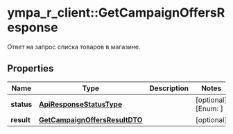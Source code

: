 # ympa_r_client::GetCampaignOffersResponse

Ответ на запрос списка товаров в магазине.

## Properties
Name | Type | Description | Notes
------------ | ------------- | ------------- | -------------
**status** | [**ApiResponseStatusType**](ApiResponseStatusType.md) |  | [optional] [Enum: ] 
**result** | [**GetCampaignOffersResultDTO**](GetCampaignOffersResultDTO.md) |  | [optional] 


